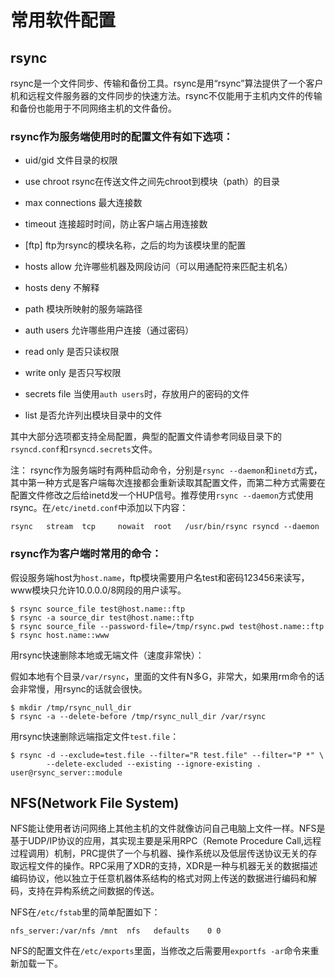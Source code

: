 # 常用软件配置

## rsync
rsync是一个文件同步、传输和备份工具。rsync是用“rsync”算法提供了一个客户机和远程文件服务器的文件同步的快速方法。rsync不仅能用于主机内文件的传输和备份也能用于不同网络主机的文件备份。

### rsync作为服务端使用时的配置文件有如下选项：

* uid/gid 文件目录的权限

* use chroot rsync在传送文件之间先chroot到模块（path）的目录

* max connections 最大连接数

* timeout 连接超时时间，防止客户端占用连接数

* [ftp] ftp为rsync的模块名称，之后的均为该模块里的配置

* hosts allow 允许哪些机器及网段访问（可以用通配符来匹配主机名）

* hosts deny 不解释

* path 模块所映射的服务端路径

* auth users 允许哪些用户连接（通过密码）

* read only 是否只读权限

* write only 是否只写权限

* secrets file 当使用`auth users`时，存放用户的密码的文件

* list 是否允许列出模块目录中的文件

其中大部分选项都支持全局配置，典型的配置文件请参考同级目录下的`rsyncd.conf`和`rsyncd.secrets`文件。

注： rsync作为服务端时有两种启动命令，分别是`rsync --daemon`和`inetd`方式，其中第一种方式是客户端每次连接都会重新读取其配置文件，而第二种方式需要在配置文件修改之后给inetd发一个HUP信号。推荐使用`rsync --daemon`方式使用rsync。在`/etc/inetd.conf`中添加以下内容：

```
rsync   stream  tcp     nowait  root   /usr/bin/rsync rsyncd --daemon
```

### rsync作为客户端时常用的命令：

假设服务端host为`host.name`，ftp模块需要用户名test和密码123456来读写，www模块只允许10.0.0.0/8网段的用户读写。

```
$ rsync source_file test@host.name::ftp
$ rsync -a source_dir test@host.name::ftp
$ rsync source_file --password-file=/tmp/rsync.pwd test@host.name::ftp
$ rsync host.name::www
```

用rsync快速删除本地或无端文件（速度非常快）：

假如本地有个目录`/var/rsync`，里面的文件有N多G，非常大，如果用rm命令的话会非常慢，用rsync的话就会很快。

```
$ mkdir /tmp/rsync_null_dir
$ rsync -a --delete-before /tmp/rsync_null_dir /var/rsync
```

用rsync快速删除远端指定文件`test.file`：

```
$ rsync -d --exclude=test.file --filter="R test.file" --filter="P *" \
        --delete-excluded --existing --ignore-existing . user@rsync_server::module
```

## NFS(Network File System)
NFS能让使用者访问网络上其他主机的文件就像访问自己电脑上文件一样。NFS是基于UDP/IP协议的应用，其实现主要是采用RPC（Remote Procedure Call,远程过程调用）机制，PRC提供了一个与机器、操作系统以及低层传送协议无关的存取远程文件的操作。RPC采用了XDR的支持，XDR是一种与机器无关的数据描述编码协议，他以独立于任意机器体系结构的格式对网上传送的数据进行编码和解码，支持在异构系统之间数据的传送。

NFS在`/etc/fstab`里的简单配置如下：

```
nfs_server:/var/nfs /mnt  nfs   defaults    0 0
```

NFS的配置文件在`/etc/exports`里面，当修改之后需要用`exportfs -ar`命令来重新加载一下。
